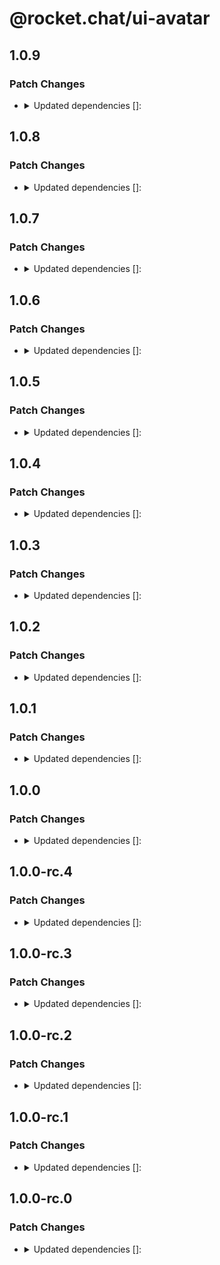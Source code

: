 # @rocket.chat/ui-avatar

## 1.0.9

### Patch Changes

- <details><summary>Updated dependencies []:</summary>

  - @rocket.chat/ui-contexts@5.0.9
  </details>

## 1.0.8

### Patch Changes

- <details><summary>Updated dependencies []:</summary>

  - @rocket.chat/ui-contexts@5.0.8
  </details>

## 1.0.7

### Patch Changes

- <details><summary>Updated dependencies []:</summary>

  - @rocket.chat/ui-contexts@5.0.7
  </details>

## 1.0.6

### Patch Changes

- <details><summary>Updated dependencies []:</summary>

  - @rocket.chat/ui-contexts@5.0.6
  </details>

## 1.0.5

### Patch Changes

- <details><summary>Updated dependencies []:</summary>

  - @rocket.chat/ui-contexts@5.0.5
  </details>

## 1.0.4

### Patch Changes

- <details><summary>Updated dependencies []:</summary>

  - @rocket.chat/ui-contexts@5.0.4
  </details>

## 1.0.3

### Patch Changes

- <details><summary>Updated dependencies []:</summary>

  - @rocket.chat/ui-contexts@5.0.3
  </details>

## 1.0.2

### Patch Changes

- <details><summary>Updated dependencies []:</summary>

  - @rocket.chat/ui-contexts@5.0.2
  </details>

## 1.0.1

### Patch Changes

- <details><summary>Updated dependencies []:</summary>

  - @rocket.chat/ui-contexts@5.0.1
  </details>

## 1.0.0

### Patch Changes

- <details><summary>Updated dependencies []:</summary>

  - @rocket.chat/ui-contexts@5.0.0
  </details>

## 1.0.0-rc.4

### Patch Changes

- <details><summary>Updated dependencies []:</summary>

  - @rocket.chat/ui-contexts@5.0.0-rc.4
  </details>

## 1.0.0-rc.3

### Patch Changes

- <details><summary>Updated dependencies []:</summary>

  - @rocket.chat/ui-contexts@5.0.0-rc.3
  </details>

## 1.0.0-rc.2

### Patch Changes

- <details><summary>Updated dependencies []:</summary>

  - @rocket.chat/ui-contexts@5.0.0-rc.2
  </details>

## 1.0.0-rc.1

### Patch Changes

- <details><summary>Updated dependencies []:</summary>

  - @rocket.chat/ui-contexts@5.0.0-rc.1
  </details>

## 1.0.0-rc.0

### Patch Changes

- <details><summary>Updated dependencies []:</summary>

  - @rocket.chat/ui-contexts@5.0.0-rc.0
  </details>
